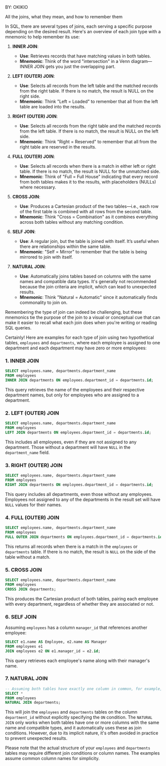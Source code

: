 BY: OKIKIO

All the joins, what they mean, and how to remember them

In SQL, there are several types of joins, each serving a specific purpose depending on the desired result. Here's an overview of each join type with a mnemonic to help remember its use:

1. **INNER JOIN**:
   - **Use**: Retrieves records that have matching values in both tables.
   - **Mnemonic**: Think of the word "intersection" in a Venn diagram—INNER JOIN gets you just the overlapping part.

2. **LEFT (OUTER) JOIN**:
   - **Use**: Selects all records from the left table and the matched records from the right table. If there is no match, the result is NULL on the right side.
   - **Mnemonic**: Think "Left = Loaded" to remember that all from the left table are loaded into the results.

3. **RIGHT (OUTER) JOIN**:
   - **Use**: Selects all records from the right table and the matched records from the left table. If there is no match, the result is NULL on the left side.
   - **Mnemonic**: Think "Right = Reserved" to remember that all from the right table are reserved in the results.

4. **FULL (OUTER) JOIN**:
   - **Use**: Selects all records when there is a match in either left or right table. If there is no match, the result is NULL for the unmatched side.
   - **Mnemonic**: Think of "Full = Full House" indicating that every record from both tables makes it to the results, with placeholders (NULLs) where necessary.

5. **CROSS JOIN**:
   - **Use**: Produces a Cartesian product of the two tables—i.e., each row of the first table is combined with all rows from the second table.
   - **Mnemonic**: Think "Cross = Combination" as it combines everything across both tables without any matching condition.

6. **SELF JOIN**:
   - **Use**: A regular join, but the table is joined with itself. It’s useful when there are relationships within the same table.
   - **Mnemonic**: "Self = Mirror" to remember that the table is being mirrored to join with itself.

7. **NATURAL JOIN**:
   - **Use**: Automatically joins tables based on columns with the same names and compatible data types. It's generally not recommended because the join criteria are implicit, which can lead to unexpected results.
   - **Mnemonic**: Think "Natural = Automatic" since it automatically finds commonality to join on.

Remembering the type of join can indeed be challenging, but these mnemonics tie the purpose of the join to a visual or conceptual cue that can make it easier to recall what each join does when you're writing or reading SQL queries.

Certainly! Here are examples for each type of join using two hypothetical tables, `employees` and `departments`, where each employee is assigned to one department and each department may have zero or more employees:

### 1. INNER JOIN
```sql
SELECT employees.name, departments.department_name
FROM employees
INNER JOIN departments ON employees.department_id = departments.id;
```
This query retrieves the name of the employees and their respective department names, but only for employees who are assigned to a department.

### 2. LEFT (OUTER) JOIN
```sql
SELECT employees.name, departments.department_name
FROM employees
LEFT JOIN departments ON employees.department_id = departments.id;
```
This includes all employees, even if they are not assigned to any department. Those without a department will have `NULL` in the `department_name` field.

### 3. RIGHT (OUTER) JOIN
```sql
SELECT employees.name, departments.department_name
FROM employees
RIGHT JOIN departments ON employees.department_id = departments.id;
```
This query includes all departments, even those without any employees. Employees not assigned to any of the departments in the result set will have `NULL` values for their names.

### 4. FULL (OUTER) JOIN
```sql
SELECT employees.name, departments.department_name
FROM employees
FULL OUTER JOIN departments ON employees.department_id = departments.id;
```
This returns all records when there is a match in the `employees` or `departments` table. If there is no match, the result is `NULL` on the side of the table without a match.

### 5. CROSS JOIN
```sql
SELECT employees.name, departments.department_name
FROM employees
CROSS JOIN departments;
```
This produces the Cartesian product of both tables, pairing each employee with every department, regardless of whether they are associated or not.

### 6. SELF JOIN
Assuming `employees` has a column `manager_id` that references another employee:
```sql
SELECT e1.name AS Employee, e2.name AS Manager
FROM employees e1
JOIN employees e2 ON e1.manager_id = e2.id;
```
This query retrieves each employee's name along with their manager's name.

### 7. NATURAL JOIN
```sql
-- Assuming both tables have exactly one column in common, for example, 'department_id'
SELECT *
FROM employees
NATURAL JOIN departments;
```
This will join the `employees` and `departments` tables on the column `department_id` without explicitly specifying the `ON` condition. The `NATURAL JOIN` only works when both tables have one or more columns with the same name and compatible types, and it automatically uses these as join conditions. However, due to its implicit nature, it's often avoided in practice to prevent unexpected results.

Please note that the actual structure of your `employees` and `departments` tables may require different join conditions or column names. The examples assume common column names for simplicity.